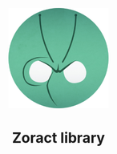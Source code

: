 <p align="center">
    <img width="200" src="assets/logo.png" alt="Zoract">
</p>

<h1 align="center">Zoract library</h1>